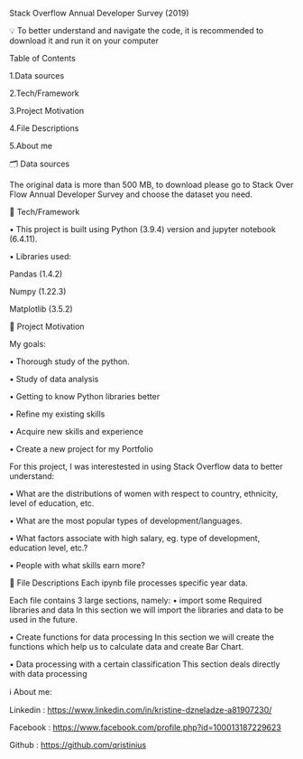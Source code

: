 Stack Overflow Annual Developer Survey (2019)

💡 To better understand and navigate the code, it is recommended to download it and run it on your computer

Table of Contents

1.Data sources

2.Tech/Framework

3.Project Motivation

4.File Descriptions

5.About me

🗂️ Data sources

The original data is more than 500 MB, to download please go to Stack Over Flow Annual Developer Survey and choose the dataset you need.

🦾 Tech/Framework

•	This project is built using Python (3.9.4) version and jupyter notebook (6.4.11).

•	Libraries used:

Pandas (1.4.2)

Numpy (1.22.3)

Matplotlib (3.5.2)

🎯 Project Motivation

My goals:

•	Thorough study of the python.

•	Study of data analysis

•	Getting to know Python libraries better

•	Refine my existing skills

•	Acquire new skills and experience

•	Create a new project for my Portfolio


For this project, I was interestested in using Stack Overflow data to better understand:

•	What are the distributions of women with respect to country, ethnicity, level of education, etc.

•	What are the most popular types of development/languages.

•	What factors associate with high salary, eg. type of development, education level, etc.?

•	People with what skills earn more?


📄 File Descriptions
Each ipynb file processes specific year data.

Each file contains 3 large sections, namely:
•	import some Required libraries and data In this section we will import the libraries and data to be used in the future.

•	Create functions for data processing In this section we will create the functions which help us to calculate data and create Bar Chart.

•	Data processing with a certain classification This section deals directly with data processing

ℹ️ About me:

Linkedin : https://www.linkedin.com/in/kristine-dzneladze-a81907230/

Facebook : https://www.facebook.com/profile.php?id=100013187229623

Github : https://github.com/qristinius
